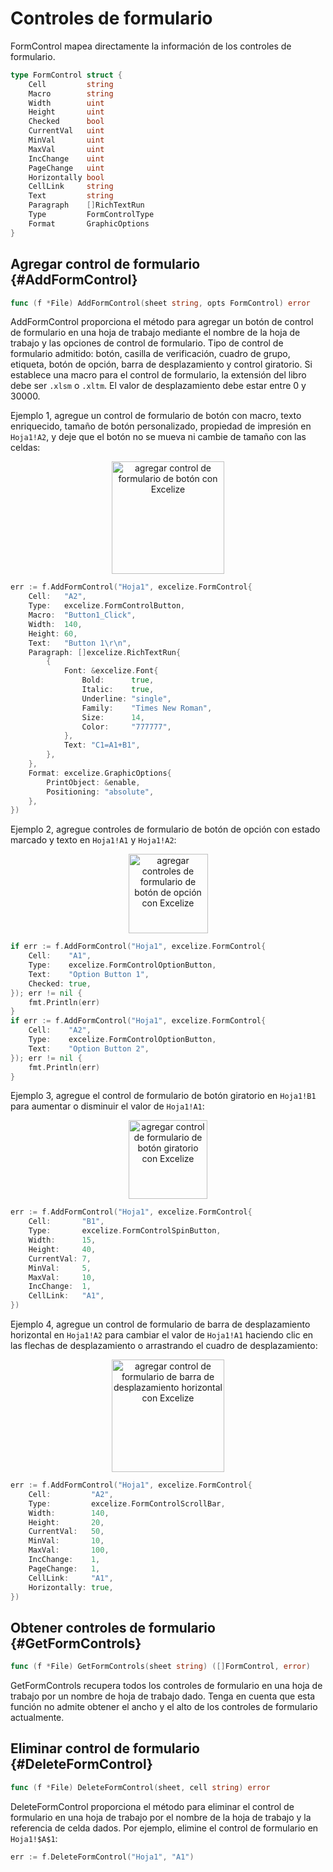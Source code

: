 # Controles de formulario

FormControl mapea directamente la información de los controles de formulario.

```go
type FormControl struct {
    Cell         string
    Macro        string
    Width        uint
    Height       uint
    Checked      bool
    CurrentVal   uint
    MinVal       uint
    MaxVal       uint
    IncChange    uint
    PageChange   uint
    Horizontally bool
    CellLink     string
    Text         string
    Paragraph    []RichTextRun
    Type         FormControlType
    Format       GraphicOptions
}
```

## Agregar control de formulario {#AddFormControl}

```go
func (f *File) AddFormControl(sheet string, opts FormControl) error
```

AddFormControl proporciona el método para agregar un botón de control de formulario en una hoja de trabajo mediante el nombre de la hoja de trabajo y las opciones de control de formulario. Tipo de control de formulario admitido: botón, casilla de verificación, cuadro de grupo, etiqueta, botón de opción, barra de desplazamiento y control giratorio. Si establece una macro para el control de formulario, la extensión del libro debe ser `.xlsm` o `.xltm`. El valor de desplazamiento debe estar entre 0 y 30000.

Ejemplo 1, agregue un control de formulario de botón con macro, texto enriquecido, tamaño de botón personalizado, propiedad de impresión en `Hoja1!A2`, y deje que el botón no se mueva ni cambie de tamaño con las celdas:

<p align="center"><img width="180" src="./images/form_ctrl_button.gif" alt="agregar control de formulario de botón con Excelize"></p>

```go
err := f.AddFormControl("Hoja1", excelize.FormControl{
    Cell:   "A2",
    Type:   excelize.FormControlButton,
    Macro:  "Button1_Click",
    Width:  140,
    Height: 60,
    Text:   "Button 1\r\n",
    Paragraph: []excelize.RichTextRun{
        {
            Font: &excelize.Font{
                Bold:      true,
                Italic:    true,
                Underline: "single",
                Family:    "Times New Roman",
                Size:      14,
                Color:     "777777",
            },
            Text: "C1=A1+B1",
        },
    },
    Format: excelize.GraphicOptions{
        PrintObject: &enable,
        Positioning: "absolute",
    },
})
```

Ejemplo 2, agregue controles de formulario de botón de opción con estado marcado y texto en `Hoja1!A1` y `Hoja1!A2`:

<p align="center"><img width="127" src="./images/form_ctrl_option_button.gif" alt="agregar controles de formulario de botón de opción con Excelize"></p>

```go
if err := f.AddFormControl("Hoja1", excelize.FormControl{
    Cell:    "A1",
    Type:    excelize.FormControlOptionButton,
    Text:    "Option Button 1",
    Checked: true,
}); err != nil {
    fmt.Println(err)
}
if err := f.AddFormControl("Hoja1", excelize.FormControl{
    Cell:    "A2",
    Type:    excelize.FormControlOptionButton,
    Text:    "Option Button 2",
}); err != nil {
    fmt.Println(err)
}
```

Ejemplo 3, agregue el control de formulario de botón giratorio en `Hoja1!B1` para aumentar o disminuir el valor de `Hoja1!A1`:

<p align="center"><img width="126" src="./images/form_ctrl_spin_button.gif" alt="agregar control de formulario de botón giratorio con Excelize"></p>

```go
err := f.AddFormControl("Hoja1", excelize.FormControl{
    Cell:       "B1",
    Type:       excelize.FormControlSpinButton,
    Width:      15,
    Height:     40,
    CurrentVal: 7,
    MinVal:     5,
    MaxVal:     10,
    IncChange:  1,
    CellLink:   "A1",
})
```

Ejemplo 4, agregue un control de formulario de barra de desplazamiento horizontal en `Hoja1!A2` para cambiar el valor de `Hoja1!A1` haciendo clic en las flechas de desplazamiento o arrastrando el cuadro de desplazamiento:

<p align="center"><img width="180" src="./images/form_ctrl_scroll_bar.gif" alt="agregar control de formulario de barra de desplazamiento horizontal con Excelize"></p>

```go
err := f.AddFormControl("Hoja1", excelize.FormControl{
    Cell:         "A2",
    Type:         excelize.FormControlScrollBar,
    Width:        140,
    Height:       20,
    CurrentVal:   50,
    MinVal:       10,
    MaxVal:       100,
    IncChange:    1,
    PageChange:   1,
    CellLink:     "A1",
    Horizontally: true,
})
```

## Obtener controles de formulario {#GetFormControls}

```go
func (f *File) GetFormControls(sheet string) ([]FormControl, error)
```

GetFormControls recupera todos los controles de formulario en una hoja de trabajo por un nombre de hoja de trabajo dado. Tenga en cuenta que esta función no admite obtener el ancho y el alto de los controles de formulario actualmente.

## Eliminar control de formulario {#DeleteFormControl}

```go
func (f *File) DeleteFormControl(sheet, cell string) error
```

DeleteFormControl proporciona el método para eliminar el control de formulario en una hoja de trabajo por el nombre de la hoja de trabajo y la referencia de celda dados. Por ejemplo, elimine el control de formulario en `Hoja1!$A$1`:

```go
err := f.DeleteFormControl("Hoja1", "A1")
```
